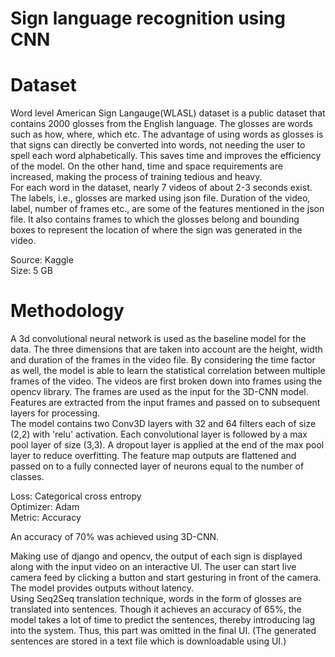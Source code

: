 # Sign language recognition using CNN

# Dataset

Word level American Sign Langauge(WLASL) dataset is a public dataset that contains 2000 glosses from the English language. The glosses are words such as how, where, which etc. 
The advantage of using words as glosses is that signs can directly be converted into words, not needing the user to spell each word alphabetically. This saves time and improves the efficiency of the model. On the other hand, time and space requirements are increased, making the process of training tedious and heavy. \
For each word in the dataset, nearly 7 videos of about 2-3 seconds exist. The labels, i.e., glosses are marked using json file. Duration of the video, label, number of frames etc., are some of the features mentioned in the json file. It also contains frames to which the glosses belong and bounding boxes to represent the location of where the sign was generated in the video.

Source: Kaggle\
Size: 5 GB


# Methodology

A 3d convolutional neural network is used as the baseline model for the data. The three dimensions that are taken into account are the height, width and duration of the frames in the video file. By considering the time factor as well, the model is able to learn the statistical correlation between multiple frames of the video. The videos are first broken down into frames using the opencv library. The frames are used as the input for the 3D-CNN model. Features are extracted from the input frames and passed on to subsequent layers for processing.\
The model contains two Conv3D layers with 32 and 64 filters each of size (2,2) with 'relu' activation. Each convolutional layer is followed by a max pool layer of size (3,3). A dropout layer is applied at the end of the max pool layer to reduce overfitting. The feature map outputs are flattened and passed on to a fully connected layer of neurons equal to the number of classes.

Loss: Categorical cross entropy\
Optimizer: Adam\
Metric: Accuracy

An accuracy of 70% was achieved using 3D-CNN. 

Making use of django and opencv, the output of each sign is displayed along with the input video on an interactive UI. The user can start live camera feed by clicking a button and start gesturing in front of the camera. The model provides outputs without latency.\
Using Seq2Seq translation technique, words in the form of glosses are translated into sentences. Though it achieves an accuracy of 65%, the model takes a lot of time to predict the sentences, thereby introducing lag into the system. Thus, this part was omitted in the final UI. (The generated sentences are stored in a text file which is downloadable using UI.)
